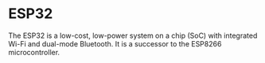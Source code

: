 # ESP32

The ESP32 is a low-cost, low-power system on a chip (SoC) with integrated Wi-Fi and dual-mode Bluetooth. It is a successor to the ESP8266 microcontroller.
